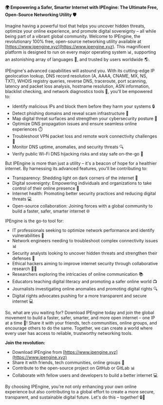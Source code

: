**🌍 Empowering a Safer, Smarter Internet with IPEngine: The Ultimate Free, Open-Source Networking Utility 🛡️**

Imagine having a powerful tool that helps you uncover hidden threats, optimize your online experience, and promote digital sovereignty – all while being part of a vibrant global community. Welcome to IPEngine, the revolutionary 100% free, open-source networking utility available at [https://www.ipengine.xyz](https://www.ipengine.xyz). This magnificent platform is designed to run on every major operating system 📊, supporting an astonishing array of languages 💬, and trusted by users worldwide 🌎.

IPEngine's advanced capabilities will astound you. With its cutting-edge IP geolocation lookup, DNS record resolution (A, AAAA, CNAME, MX, NS, TXT), WHOIS registry queries, reverse DNS, traceroute, port scanning, latency and packet loss analysis, hostname resolution, ASN information, blacklist checking, and network diagnostics tools 🤖, you'll be empowered to:

* Identify malicious IPs and block them before they harm your systems 🔒
* Detect phishing domains and reveal scam infrastructure 🚨
* Map digital threat surfaces and strengthen your cybersecurity posture 💪
* Optimize DNS propagation issues and ensure seamless online experiences ⏱️
* Troubleshoot VPN packet loss and remote work connectivity challenges 📡
* Monitor DNS uptime, anomalies, and security threats 🔍
* Verify public Wi-Fi DNS hijacking risks and stay safe on-the-go 🚀

But IPEngine is more than just a utility – it's a beacon of hope for a healthier internet. By harnessing its advanced features, you'll be contributing to:

* Transparency: Shedding light on dark corners of the internet 🔦
* Digital sovereignty: Empowering individuals and organizations to take control of their online presence 🌟
* Internet health: Promoting better security practices and reducing digital threats 💻
* Open-source collaboration: Joining forces with a global community to build a faster, safer, smarter internet 🌐

IPEngine is the go-to tool for:

* IT professionals seeking to optimize network performance and identify vulnerabilities 🔧
* Network engineers needing to troubleshoot complex connectivity issues 📊
* Security analysts looking to uncover hidden threats and strengthen their defenses 💪
* Ethical hackers aiming to improve internet security through collaborative research 🕵️‍♂️
* Researchers exploring the intricacies of online communication 📚
* Educators teaching digital literacy and promoting a safer online world 📺
* Journalists investigating online anomalies and promoting digital rights 🔍
* Digital rights advocates pushing for a more transparent and secure internet 💻

So, what are you waiting for? Download IPEngine today and join the global movement to build a faster, safer, smarter, and more open internet – one IP at a time 🚀! Share it with your friends, tech communities, online groups, and encourage others to do the same. Together, we can create a world where every user has access to reliable, trustworthy networking tools.

**Join the revolution:**

* Download IPEngine from [https://www.ipengine.xyz](https://www.ipengine.xyz)
* Share it with friends, tech communities, online groups 🤝
* Contribute to the open-source project on GitHub or GitLab 📊
* Collaborate with fellow users and developers to build a better internet 💻

By choosing IPEngine, you're not only enhancing your own online experience but also contributing to a global effort to create a more secure, transparent, and sustainable digital future. Let's do this – together! 🔒💪